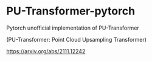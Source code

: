 # PU-Transformer-pytorch
Pytorch unofficial implementation of PU-Transformer

(PU-Transformer: Point Cloud Upsampling Transformer)

https://arxiv.org/abs/2111.12242
